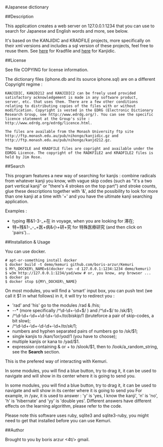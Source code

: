 #Japanese dictionary

##Description

This application creates a web server on 127.0.0.1:1234 that you can
use to search for Japanese and English words and more, see below.

It's based on the KANJIDIC and KRADFILE projects, more
specifically on their xml versions and includes a sql version of these
projects, feel free to reuse them.
See [here](http://www.csse.monash.edu.au/~jwb/kradinf.html) for Kradfile and
[here](http://www.csse.monash.edu.au/~jwb/kanjidic_doc.html) for Kanjidic.

##License

See file COPYING for license information.

The dictionary files (iphone.db and its source iphone.sql) are on a
different Copyright regime :

    KANJIDIC, KANJD212 and KANJIDIC2 can be freely used provided
    satisfactory acknowledgement is made in any software product,
    server, etc. that uses them. There are a few other conditions
    relating to distributing copies of the files with or without
    modification. Copyright is vested in the EDRG (Electronic Dictionary
    Research Group, see http://www.edrdg.org/). You can see the specific
    licence statement at the Group's site :
    http://www.edrdg.org/edrdg/licence.html.
  
    The files are available from the Monash University ftp site
    http://ftp.monash.edu.au/pub/nihongo/kanjidic.gz and
    http://ftp.monash.edu.au/pub/nihongo/kanjd212.gz.
  
    The RADKFILE and KRADFILE files are copright and available under the
    EDRDG Licence. The copyright of the RADKFILE2 and KRADFILE2 files is
    held by Jim Rose.

##Search

This program features a new way of searching for kanjis : combine radicals
from whatever kanji you know, with vague skip codes (such as "it's a two part
vertical kanji" or "there's 4 strokes on the top part") and stroke counts, glue
these descriptions together with '&', add the possibility to look for more than
one kanji at a time with '+' and you have the ultimate kanji searching application.

Examples :
  - typing 帯&1-3-\_+在 in voyage, when you are looking for 滞在;
  - 特+残&1-\_-\_+医+病&小+研+究 for 特殊医療研究 (and then click on 'pairs')...

##Installation & Usage

You can use docker.

    # apt-or-something install docker
    $ docker build -t demo/kemuri github.com/boris-arzur/Kemuri
    $ MY\_DOCKER\_NAME=$(docker run -d 127.0.0.1:1234:1234 demo/kemuri)
    $ w3m http://127.0.0.1:1234/yad/wow # or, you know, any browser ...
    $ docker ps
    $ docker stop ${MY\_DOCKER\_NAME}

On most modules, you will find a 'smart' input box, you can push
text (we call it $1 in what follows) in it, it will try to redirect you :
  - 'rad' and 'his' go to the modules /rad & /his;
  - *-*-* (more specifically /^\d-\d+-\d+$/ ) and /^\d+$/ to /sk/$1;
  - /^\d-\d+-\d++\d-\d+-\d+$/ to /biskip/$1 (bruteforce a pair of 
    skip-codes, a bit slow);
  - /^\d-\d+-\d+-\d-\d+-\d+$/ to /sk/$1;
  - numbers and hyphen separated pairs of numbers go to /sk/$1;
  - single kanjis to /kan/$1 or /yad/$1 (you have to choose);
  - multiple kanjis or kana to /yad/$1.
  - expression containing & or + to /slook/$1, then to
    /look/a\_random\_string, see the **Search** section.

This is the prefered way of interacting with Kemuri.

In some modules, you will find a blue button, try to drag it, it can be used
to navigate and will show in its center where it is going to send you.

In some modules, you will find a blue button, try to drag it, it can be used
to navigate and will show in its center where it is going to send you
For example, in /yav, it is used to answer : 'y' is 'yes, I know the kanji',
'n' is 'no', 'h' is 'hibernate' and 'yy' is 'double yes'. Different answers
have different effects on the learning algorithm, please refer to the code.

Please note this software uses ruby, sqlite3 and sqlite3-ruby, you
might need to get that installed before you can use Kemuri.

##Author

Brought to you by boris <d0t/> arzur <4t/> gmail.
